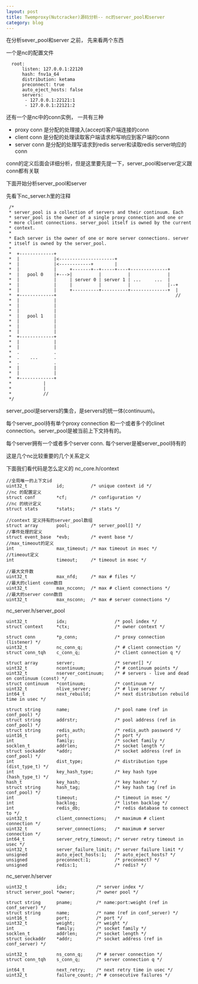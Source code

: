 ```yaml
---
layout: post
title: Twemproxy(Nutcracker)源码分析-- nc的server_pool和server
category: blog
---
```


在分析sever_pool和server 之前， 先来看两个东西

 一个是nc的配置文件

	  root:
		  listen: 127.0.0.1:22120
		  hash: fnv1a_64
		  distribution: ketama
		  preconnect: true
		  auto_eject_hosts: false
		  servers:
		   - 127.0.0.1:22121:1
		   - 127.0.0.1:22121:2
	   
  还有一个是nc中的conn实例， 一共有三种
  
   * proxy conn 是分配的处理接入(accept)客户端连接的conn
   * client conn 是分配的处理读取客户端请求和写响应到客户端的conn
   * server conn 是分配的处理写请求到redis server和读取redis server响应的conn
   
  conn的定义后面会详细分析，但是这里要先提一下，server_pool和server定义跟conn都有关联   
  
  下面开始分析server_pool和server  
  
  先看下nc_server.h里的注释
  
     /*
	 * server_pool is a collection of servers and their continuum. Each
	 * server_pool is the owner of a single proxy connection and one or
	 * more client connections. server_pool itself is owned by the current
	 * context.
	 *
	 * Each server is the owner of one or more server connections. server
	 * itself is owned by the server_pool.
	 *
	 *  +-------------+
	 *  |             |<---------------------+
	 *  |             |<------------+        |
	 *  |             |     +-------+--+-----+----+--------------+
	 *  |   pool 0    |+--->|          |          |              |
	 *  |             |     | server 0 | server 1 | ...     ...  |
	 *  |             |     |          |          |              |--+
	 *  |             |     +----------+----------+--------------+  |
	 *  +-------------+                                             //
	 *  |             |
	 *  |             |
	 *  |             |
	 *  |   pool 1    |
	 *  |             |
	 *  |             |
	 *  |             |
	 *  +-------------+
	 *  |             |
	 *  |             |
	 *  .             .
	 *  .    ...      .
	 *  .             .
	 *  |             |
	 *  |             |
	 *  +-------------+
	 *            |
	 *            |
	 *            //
	 */
   server_pool是servers的集合，是servers的统一体(continuum)。
   
   每个server_pool持有单个proxy connection 和一个或者多个的clinet connection。server_pool是被当前上下文持有的。 
   
   每个server拥有一个或者多个server conn.   每个server是被server_pool持有的
   
   这是几个nc比较重要的几个关系定义
   
   下面我们看代码是怎么定义的
    nc_core.h/context
    
    //全局唯一的上下文id
    uint32_t           id;          /* unique context id */
    //nc 的配置定义
    struct conf        *cf;         /* configuration */
    //nc 的统计定义
    struct stats       *stats;      /* stats */

    //context 定义持有的server_pool数组
    struct array       pool;        /* server_pool[] */
    //事件处理的定义
    struct event_base  *evb;        /* event base */
    //max_timeout的定义
    int                max_timeout; /* max timeout in msec */
    //timeout定义
    int                timeout;     /* timeout in msec */

    //最大文件数
    uint32_t           max_nfd;     /* max # files */
    //最大的client conn数目
    uint32_t           max_ncconn;  /* max # client connections */
    //最大的server conn数目
    uint32_t           max_nsconn;  /* max # server connections */
  
  nc_server.h/server_pool
  
    uint32_t           idx;                  /* pool index */
    struct context     *ctx;                 /* owner context */

    struct conn        *p_conn;              /* proxy connection (listener) */
    uint32_t           nc_conn_q;            /* # client connection */
    struct conn_tqh    c_conn_q;             /* client connection q */

    struct array       server;               /* server[] */
    uint32_t           ncontinuum;           /* # continuum points */
    uint32_t           nserver_continuum;    /* # servers - live and dead on continuum (const) */
    struct continuum   *continuum;           /* continuum */
    uint32_t           nlive_server;         /* # live server */
    int64_t            next_rebuild;         /* next distribution rebuild time in usec */

    struct string      name;                 /* pool name (ref in conf_pool) */
    struct string      addrstr;              /* pool address (ref in conf_pool) */
    struct string      redis_auth;           /* redis_auth password */
    uint16_t           port;                 /* port */
    int                family;               /* socket family */
    socklen_t          addrlen;              /* socket length */
    struct sockaddr    *addr;                /* socket address (ref in conf_pool) */
    int                dist_type;            /* distribution type (dist_type_t) */
    int                key_hash_type;        /* key hash type (hash_type_t) */
    hash_t             key_hash;             /* key hasher */
    struct string      hash_tag;             /* key hash tag (ref in conf_pool) */
    int                timeout;              /* timeout in msec */
    int                backlog;              /* listen backlog */
    int                redis_db;             /* redis database to connect to */
    uint32_t           client_connections;   /* maximum # client connection */
    uint32_t           server_connections;   /* maximum # server connection */
    int64_t            server_retry_timeout; /* server retry timeout in usec */
    uint32_t           server_failure_limit; /* server failure limit */
    unsigned           auto_eject_hosts:1;   /* auto_eject_hosts? */
    unsigned           preconnect:1;         /* preconnect? */
    unsigned           redis:1;              /* redis? */
    
    
  nc_server.h/server
    
    uint32_t           idx;           /* server index */
    struct server_pool *owner;        /* owner pool */

    struct string      pname;         /* name:port:weight (ref in conf_server) */
    struct string      name;          /* name (ref in conf_server) */
    uint16_t           port;          /* port */
    uint32_t           weight;        /* weight */
    int                family;        /* socket family */
    socklen_t          addrlen;       /* socket length */
    struct sockaddr    *addr;         /* socket address (ref in conf_server) */

    uint32_t           ns_conn_q;     /* # server connection */
    struct conn_tqh    s_conn_q;      /* server connection q */

    int64_t            next_retry;    /* next retry time in usec */
    uint32_t           failure_count; /* # consecutive failures */
    
    
    
  
